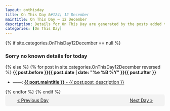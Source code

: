 ```yaml
---
layout: onthisday
title: On This Day &#124; 12 December
maintitle: On This Day — 12 December
description: Details for On This Day are generated by the posts added to the website so the content is subject to changes/updates over time.
categories: [On This Day]
---
```


{% if site.categories.OnThisDay12December == null %}
<h3>Sorry no known details for today</h3>
{% else %}
{% for post in site.categories.OnThisDay12December reversed %}
<strong>{{ post.before }}{{ post.date | date: "%e %B %Y" }}{{ post.after }}</strong>
<ul>
<li> ——: <a class="{{ post.class }}" href="{{ post.url }}"><strong>{{ post.maintitle }}</strong> - {{ post.post_description }}</a></li>
</ul>
{% endfor %}
{% endif %}

<div style="background-color: #f3f3f3; padding: 10px; border-radius: 5px; text-align: center; display: flex; justify-content: space-evenly;">
<a href="/onthisday/12/12-11">« Previous Day</a>
<span style="visibility:hidden;">[ Visit Leap Year February 29 ]</span>
<a href="/onthisday/12/12-13">Next Day »</a>
</div>
